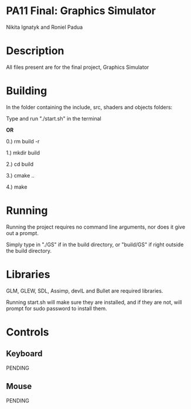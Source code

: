 # PA11 Final: Graphics Simulator

Nikita Ignatyk and Roniel Padua

# Description

All files present are for the final project, Graphics Simulator

# Building

In the folder containing the include, src, shaders and objects folders:

Type and  run "./start.sh" in the terminal

**OR**

0.) rm build -r

1.) mkdir build

2.) cd build

3.) cmake ..

4.) make

# Running

Running the project requires no command line arguments, nor does it give out a prompt.

Simply type in "./GS" if in the build directory, or "build/GS" if right outside the build directory.

# Libraries

GLM, GLEW, SDL, Assimp, devIL and Bullet are required libraries.

Running start.sh will make sure they are installed, and if they are not, will prompt for sudo password to install them.

# Controls

## Keyboard

PENDING

## Mouse

PENDING


